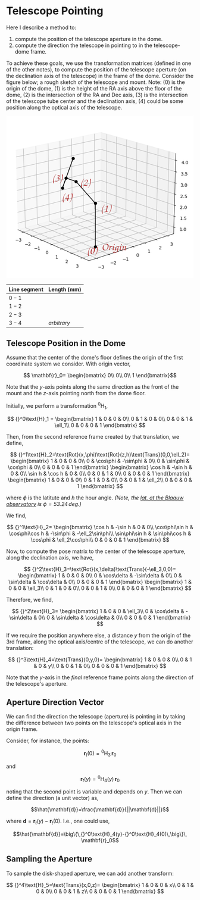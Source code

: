 # Telescope Pointing

Here I describe a method to:

1. compute the position of the telescope aperture in the dome.
2. compute the direction the telescope in pointing to in the telescope-dome frame.

To achieve these goals, we use the transformation matrices (defined in one of the other notes), to compute the position of the telescope aperture (on the declination axis of the telescope) in the frame of the dome. Consider the figure below; a rough sketch of the telescope and mount. Note: (0) is the origin of the dome, (1) is the height of the RA axis above the floor of the dome, (2) is the intersection of the RA and Dec axis, (3) is the intersection of the telescope tube center and the declination axis, (4) could be some position along the optical axis of the telescope.
 
![Sketch](background/images/telescope_sketch.png)

|Line segment | Length (mm) |
| ---         | ---         |
| $0-1$       |             |
| $1-2$       |             |
| $2-3$       |             |
| $3-4$       | _arbitrary_ |

## Telescope Position in the Dome

Assume that the center of the dome's floor defines the origin of the first coordinate system we consider. With origin vector,

$$
\mathbf{r}_0=
\begin{bmatrix}
0\\
0\\
0\\
1
\end{bmatrix}$$

Note that the $y$-axis points along the same direction as the front of the mount and the $z$-axis pointing north from the dome floor. 

Initially, we perform a transformation ${}^0\text{H}_1$,

$$
{}^0\text{H}_1 =
\begin{bmatrix}
1 & 0 & 0 & 0\\
0 & 1 & 0 & 0\\
0 & 0 & 1 & \ell_1\\
0 & 0 & 0 & 1
\end{bmatrix}
$$

Then, from the second reference frame created by that translation, we define,

$$
{}^1\text{H}_2=\text{Rot}(x,\phi)\text{Rot}(z,h)\text{Trans}(0,0,\ell_2)=
\begin{bmatrix}
1 & 0 & 0 & 0\\
0 & \cos\phi & -\sin\phi & 0\\
0 & \sin\phi & \cos\phi & 0\\
0 & 0 & 0 & 1
\end{bmatrix}
\begin{bmatrix}
\cos h & -\sin h & 0 & 0\\
\sin h & \cos h & 0 & 0\\
0 & 0 & 1 & 0\\
0 & 0 & 0 & 1
\end{bmatrix}
\begin{bmatrix}
1 & 0 & 0 & 0\\
0 & 1 & 0 & 0\\
0 & 0 & 1 & \ell_2\\
0 & 0 & 0 & 1
\end{bmatrix}
$$

where $\phi$ is the latitute and $h$  the hour angle. *(Note, the [lat. at the Blaauw observatory](https://www.findlatitudeandlongitude.com/) is $\phi=53.24\,\text{deg}$.)*  

We find,

$$
{}^1\text{H}_2=
\begin{bmatrix}
\cos h & -\sin h & 0 & 0\\
\cos\phi\sin h & \cos\phi\cos h & -\sin\phi & -\ell_2\sin\phi\\
\sin\phi\sin h & \sin\phi\cos h & \cos\phi & \ell_2\cos\phi\\
0 & 0 & 0 & 1
\end{bmatrix}
$$

Now, to compute the pose matrix to the center of the telescope aperture, along the declination axis, we have,

$$
{}^2\text{H}_3=\text{Rot}(x,\delta)\text{Trans}(-\ell_3,0,0)=
\begin{bmatrix}
1 & 0 & 0 & 0\\
0 & \cos\delta & -\sin\delta & 0\\
0 & \sin\delta & \cos\delta & 0\\
0 & 0 & 0 & 1
\end{bmatrix}
\begin{bmatrix}
1 & 0 & 0 & \ell_3\\
0 & 1 & 0 & 0\\
0 & 0 & 1 & 0\\
0 & 0 & 0 & 1
\end{bmatrix}
$$

Therefore, we find,

$$
{}^2\text{H}_3=
\begin{bmatrix}
1 & 0 & 0 & \ell_3\\
0 & \cos\delta & -\sin\delta & 0\\
0 & \sin\delta & \cos\delta & 0\\
0 & 0 & 0 & 1
\end{bmatrix}
$$

If we require the position anywhere else, a distance $y$ from the origin of the 3rd frame, along the optical axis/centre of the telescope, we can do another translation:

$$
{}^3\text{H}_4=\text{Trans}(0,y,0)=
\begin{bmatrix}
1 & 0 & 0 & 0\\
0 & 1 & 0 & y\\
0 & 0 & 1 & 0\\
0 & 0 & 0 & 1
\end{bmatrix}
$$

Note that the $y$-axis in the *final* reference frame points along the direction of the telescope's aperture.

## Aperture Direction Vector

We can find the direction the telescope (aperture) is pointing in by taking the difference between two points on the telescope's optical axis in the origin frame.

Consider, for instance, the points:

$$\mathbf{r}_t(0)={}^0\text{H}_3\, \mathbf{r}_0$$

and

$$\mathbf{r}_{t}(y)={}^0\text{H}_4(y)\, \mathbf{r}_0$$

noting that the second point is variable and depends on $y$. Then we can define the direction (a unit vector) as,

$$\hat{\mathbf{d}}=\frac{\mathbf{d}}{||\mathbf{d}||}$$

where $\mathbf{d}=\mathbf{r}_t(y)-\mathbf{r}_t(0)$. I.e., one could use,

$$\hat{\mathbf{d}}=\big\{\,{}^0\text{H}_4(y)-{}^0\text{H}_4(0)\,\big\}\, \mathbf{r}_0$$

## Sampling the Aperture

To sample the disk-shaped aperture, we can add another transform:

$$
{}^4\text{H}_5=\text{Trans}(x,0,z)=
\begin{bmatrix}
1 & 0 & 0 & x\\
0 & 1 & 0 & 0\\
0 & 0 & 1 & z\\
0 & 0 & 0 & 1
\end{bmatrix}
$$